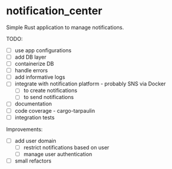 # notification_center

Simple Rust application to manage notifications.

TODO:

- [ ] use app configurations
- [ ] add DB layer
- [ ] containerize DB
- [ ] handle errors
- [ ] add informative logs
- [ ] integrate with notification platform - probably SNS via Docker
    - [ ] to create notifications
    - [ ] to send notifications
- [ ] documentation
- [ ] code coverage - cargo-tarpaulin
- [ ] integration tests

Improvements:

- [ ] add user domain
    - [ ] restrict notifications based on user
    - [ ] manage user authentication

- [ ] small refactors
